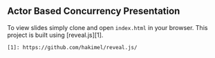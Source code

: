 ## Actor Based Concurrency Presentation

To view slides simply clone and open `index.html` in your browser. This project is built
using [reveal.js][1].


    [1]: https://github.com/hakimel/reveal.js/

